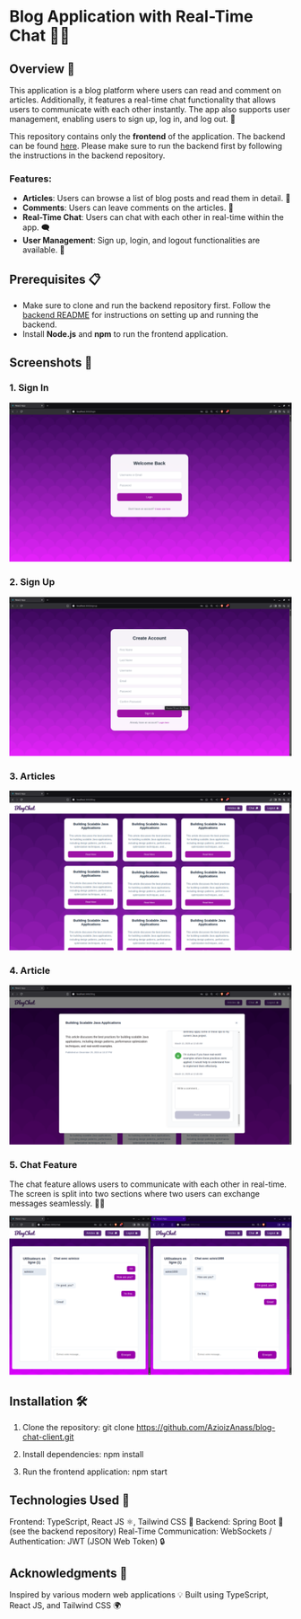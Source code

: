 # Blog Application with Real-Time Chat 📝💬

## Overview 🌟

This application is a blog platform where users can read and comment on articles. Additionally, it features a real-time chat functionality that allows users to communicate with each other instantly. The app also supports user management, enabling users to sign up, log in, and log out. 🚀

This repository contains only the **frontend** of the application. 
The backend can be found [here](https://github.com/AzioizAnass/chat-application-backend).
Please make sure to run the backend first by following the instructions in the backend repository.

### Features:
- **Articles**: Users can browse a list of blog posts and read them in detail. 📖
- **Comments**: Users can leave comments on the articles. 💬
- **Real-Time Chat**: Users can chat with each other in real-time within the app. 🗨️
- **User Management**: Sign up, login, and logout functionalities are available. 🔑

## Prerequisites 📋
- Make sure to clone and run the backend repository first. Follow the [backend README](https://github.com/AzioizAnass/chat-application-backend) for instructions on setting up and running the backend.
- Install **Node.js** and **npm** to run the frontend application.

## Screenshots 📸

### 1. Sign In

![Sign In Screen](./public/demo/images/signin.png)

### 2. Sign Up

![Sign Up Screen](./public/demo/images/signup.png)

### 3. Articles

![Articles Screen](./public/demo/images/articles.png)

### 4. Article

![Article Screen](./public/demo/images/article.png)

### 5. Chat Feature

The chat feature allows users to communicate with each other in real-time. The screen is split into two sections where two users can exchange messages seamlessly. 👥💬

![Chat Screen](./public/demo/images/chat.png)

## Installation 🛠️

1. Clone the repository:
   git clone https://github.com/AzioizAnass/blog-chat-client.git

2. Install dependencies:
   npm install

3. Run the frontend application:
   npm start


## Technologies Used 🧰
   Frontend: TypeScript, React JS ⚛️, Tailwind CSS 🌿
   Backend: Spring Boot 🚀 (see the backend repository)
   Real-Time Communication: WebSockets /
   Authentication: JWT (JSON Web Token) 🔒

## Acknowledgments 🙏
Inspired by various modern web applications 💡
Built using TypeScript, React JS, and Tailwind CSS 🌍
